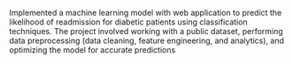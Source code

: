  Implemented a machine learning model with web application to predict the likelihood of readmission for diabetic patients using classification techniques. The project involved working with a public dataset, performing data preprocessing (data cleaning, feature engineering, and analytics), and optimizing the model for accurate predictions
